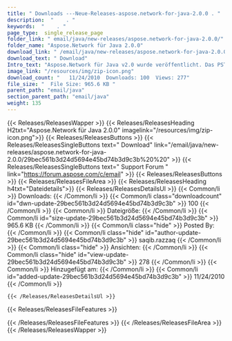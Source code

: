 ```yaml
---
title: " Downloads ---Neue-Releases-aspose.network-for-java-2.0.0 . "
description:  "    . " 
keywords:  "    . " 
page_type:  single_release_page
folder_link: " email/java/new-releases/aspose.network-for-java-2.0.0/"
folder_name: "Aspose.Network für Java 2.0.0"
download_link: " /email/java/new-releases/aspose.network-for-java-2.0.0/29bec561b3d24d5694e45bd74b3d9c3b"
download_text: " Download"
Intro_text: "Aspose.Network für Java v2.0 wurde veröffentlicht. Das PST-Dateiformat wird jetzt unterstützt..."
image_link: "/resources/img/zip-icon.png"
download_count: "   11/24/2010  Downloads: 100  Views: 277"
file_size: "  File Size: 965.6 KB "
parent_path: "email/java"
section_parent_path: "email/java"
weight: 135
---
```


{{< Releases/ReleasesWapper >}}
  {{< Releases/ReleasesHeading H2txt="Aspose.Network für Java 2.0.0" imagelink="/resources/img/zip-icon.png">}}
  {{< Releases/ReleasesButtons >}}
    {{< Releases/ReleasesSingleButtons text=" Download" link="/email/java/new-releases/aspose.network-for-java-2.0.0/29bec561b3d24d5694e45bd74b3d9c3b%20%20" >}}
    {{< Releases/ReleasesSingleButtons text=" Support Forum " link="https://forum.aspose.com/c/email" >}}
  {{< Releases/ReleasesButtons >}}
  {{< Releases/ReleasesFileArea >}}
    {{< Releases/ReleasesHeading h4txt="Dateidetails">}}
    {{< Releases/ReleasesDetailsUl >}}
            {{< Common/li >}} Downloads: {{< /Common/li >}}
      {{< Common/li class="downloadcount" id="dwn-update-29bec561b3d24d5694e45bd74b3d9c3b" >}} 100 {{< /Common/li >}}
      {{< Common/li >}} Dateigröße: {{< /Common/li >}}
      {{< Common/li id="size-update-29bec561b3d24d5694e45bd74b3d9c3b" >}} 965.6 KB {{< /Common/li >}} 
      {{< Common/li  class="hide" >}} Posted By: {{< /Common/li >}} 
      {{< Common/li class="hide" id="author-update-29bec561b3d24d5694e45bd74b3d9c3b" >}} saqib.razzaq {{< /Common/li >}}
      {{< Common/li class="hide" >}} Ansichten: {{< /Common/li >}}
      {{< Common/li class="hide" id="view-update-29bec561b3d24d5694e45bd74b3d9c3b" >}} 278 {{< /Common/li >}}
      {{< Common/li >}} Hinzugefügt am: {{< /Common/li >}}
      {{< Common/li id="added-update-29bec561b3d24d5694e45bd74b3d9c3b" >}} 11/24/2010 {{< /Common/li >}} 

    {{< /Releases/ReleasesDetailsUl >}}

  {{< Releases/ReleasesFileFeatures >}}
      
  {{< /Releases/ReleasesFileFeatures >}}
 {{< /Releases/ReleasesFileArea >}}
{{< /Releases/ReleasesWapper >}}



